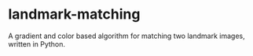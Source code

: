 # landmark-matching
A gradient and color based algorithm for matching two landmark images, written in Python. 

